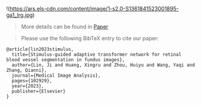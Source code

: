 !(https://ars.els-cdn.com/content/image/1-s2.0-S1361841523001895-ga1_lrg.jpg)

> More details can be found in [Paper](https://doi.org/10.1016/j.media.2023.102929)

> Please use the following BibTeX entry to cite our paper:

```
@article{lin2023stimulus,
  title={Stimulus-guided adaptive transformer network for retinal blood vessel segmentation in fundus images},
  author={Lin, Ji and Huang, Xingru and Zhou, Huiyu and Wang, Yaqi and Zhang, Qianni},
  journal={Medical Image Analysis},
  pages={102929},
  year={2023},
  publisher={Elsevier}
}
```

